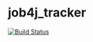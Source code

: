 # job4j_tracker
[![Build Status](https://app.travis-ci.com/Romanmanco/job4j_tracker.svg?branch=master)](https://app.travis-ci.com/Romanmanco/job4j_tracker)